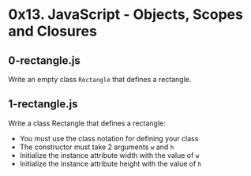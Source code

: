 # 0x13. JavaScript - Objects, Scopes and Closures

## 0-rectangle.js
Write an empty class `Rectangle` that defines a rectangle.

## 1-rectangle.js
Write a class Rectangle that defines a rectangle:
- You must use the class notation for defining your class
- The constructor must take 2 arguments `w` and `h`
- Initialize the instance attribute width with the value of `w`
- Initialize the instance attribute height with the value of `h`
